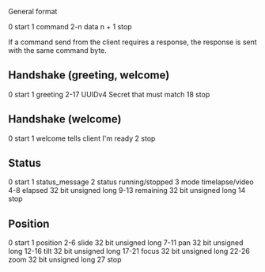 General format

0		start
1		command
2-n 	data
n + 1	stop

If a command send from the client requires a response, the response is 
sent with the same command byte.



Handshake (greeting, welcome)
-----------------------------------------------------------
0		start
1		greeting
2-17	UUIDv4					Secret that must match
18		stop


Handshake (welcome)
-----------------------------------------------------------
0		start
1		welcome					tells client I'm ready
2		stop


Status
-----------------------------------------------------------
0		start
1		status_message
2		status 					running/stopped
3		mode 					timelapse/video
4-8		elapsed					32 bit unsigned long
9-13	remaining				32 bit unsigned long
14		stop


Position
-----------------------------------------------------------
0		start
1		position
2-6		slide					32 bit unsigned long
7-11	pan						32 bit unsigned long
12-16	tilt 					32 bit unsigned long
17-21	focus 					32 bit unsigned long
22-26	zoom					32 bit unsigned long
27		stop
